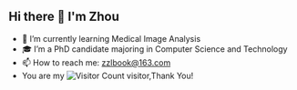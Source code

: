 ## Hi there 👋  I'm Zhou
- 🌱 I’m currently learning Medical Image Analysis
- 🎓 I’m a PhD candidate majoring in Computer Science and Technology
- 📫 How to reach me: zzlbook@163.com
- You are my ![Visitor Count](https://profile-counter.glitch.me/Zhilin-Zhou/count.svg) visitor,Thank You!


<!--
**DBook111/DBook111** is a ✨ _special_ ✨ repository because its `README.md` (this file) appears on your GitHub profile.

Here are some ideas to get you started:

- 🌱 I’m currently learning Medical Image Analysis
- 🤔 I’m looking for help with ...
- 📫 How to reach me: zzlbook@163.com
-->
